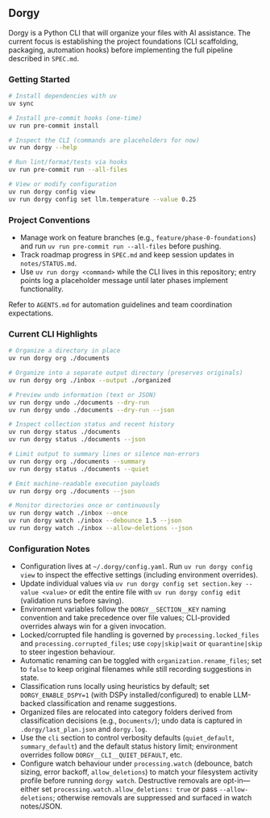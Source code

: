 ## Dorgy

Dorgy is a Python CLI that will organize your files with AI assistance. The current focus is establishing the project foundations (CLI scaffolding, packaging, automation hooks) before implementing the full pipeline described in `SPEC.md`.

### Getting Started

```bash
# Install dependencies with uv
uv sync

# Install pre-commit hooks (one-time)
uv run pre-commit install

# Inspect the CLI (commands are placeholders for now)
uv run dorgy --help

# Run lint/format/tests via hooks
uv run pre-commit run --all-files

# View or modify configuration
uv run dorgy config view
uv run dorgy config set llm.temperature --value 0.25
```

### Project Conventions

- Manage work on feature branches (e.g., `feature/phase-0-foundations`) and run `uv run pre-commit run --all-files` before pushing.
- Track roadmap progress in `SPEC.md` and keep session updates in `notes/STATUS.md`.
- Use `uv run dorgy <command>` while the CLI lives in this repository; entry points log a placeholder message until later phases implement functionality.

Refer to `AGENTS.md` for automation guidelines and team coordination expectations.

### Current CLI Highlights

```bash
# Organize a directory in place
uv run dorgy org ./documents

# Organize into a separate output directory (preserves originals)
uv run dorgy org ./inbox --output ./organized

# Preview undo information (text or JSON)
uv run dorgy undo ./documents --dry-run
uv run dorgy undo ./documents --dry-run --json

# Inspect collection status and recent history
uv run dorgy status ./documents
uv run dorgy status ./documents --json

# Limit output to summary lines or silence non-errors
uv run dorgy org ./documents --summary
uv run dorgy status ./documents --quiet

# Emit machine-readable execution payloads
uv run dorgy org ./documents --json

# Monitor directories once or continuously
uv run dorgy watch ./inbox --once
uv run dorgy watch ./inbox --debounce 1.5 --json
uv run dorgy watch ./inbox --allow-deletions --json
```

### Configuration Notes

- Configuration lives at `~/.dorgy/config.yaml`. Run `uv run dorgy config view` to inspect the effective settings (including environment overrides).
- Update individual values via `uv run dorgy config set section.key --value <value>` or edit the entire file with `uv run dorgy config edit` (validation runs before saving).
- Environment variables follow the `DORGY__SECTION__KEY` naming convention and take precedence over file values; CLI-provided overrides always win for a given invocation.
- Locked/corrupted file handling is governed by `processing.locked_files` and `processing.corrupted_files`; use `copy|skip|wait` or `quarantine|skip` to steer ingestion behaviour.
- Automatic renaming can be toggled with `organization.rename_files`; set to `false` to keep original filenames while still recording suggestions in state.
- Classification runs locally using heuristics by default; set `DORGY_ENABLE_DSPY=1` (with DSPy installed/configured) to enable LLM-backed classification and rename suggestions.
- Organized files are relocated into category folders derived from classification decisions (e.g., `Documents/`); undo data is captured in `.dorgy/last_plan.json` and `dorgy.log`.
- Use the `cli` section to control verbosity defaults (`quiet_default`, `summary_default`) and the default status history limit; environment overrides follow `DORGY__CLI__QUIET_DEFAULT`, etc.
- Configure watch behaviour under `processing.watch` (debounce, batch sizing, error backoff, `allow_deletions`) to match your filesystem activity profile before running `dorgy watch`. Destructive removals are opt-in—either set `processing.watch.allow_deletions: true` or pass `--allow-deletions`; otherwise removals are suppressed and surfaced in watch notes/JSON.
